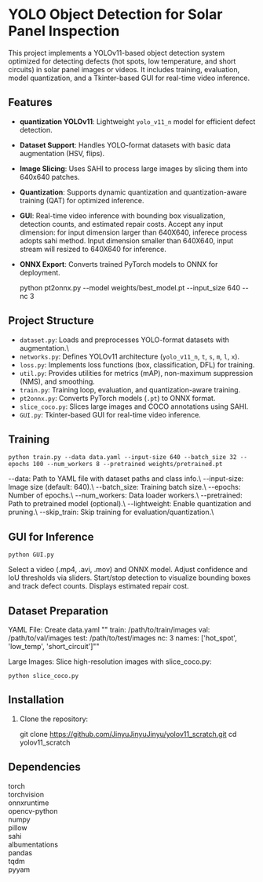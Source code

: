 # YOLO Object Detection for Solar Panel Inspection

This project implements a YOLOv11-based object detection system optimized for detecting defects (hot spots, low temperature, and short circuits) in solar panel images or videos. It includes training, evaluation, model quantization, and a Tkinter-based GUI for real-time video inference.

## Features
- **quantization YOLOv11**: Lightweight `yolo_v11_n` model for efficient defect detection.
- **Dataset Support**: Handles YOLO-format datasets with basic data augmentation (HSV, flips).
- **Image Slicing**: Uses SAHI to process large images by slicing them into 640x640 patches.
- **Quantization**: Supports dynamic quantization and quantization-aware training (QAT) for optimized inference.
- **GUI**: Real-time video inference with bounding box visualization, detection counts, and estimated repair costs. Accept any input dimension: for input dimension larger than 640X640, inferece process adopts sahi method. Input dimension smaller than 640X640, input stream will resized to 640X640 for inference.
- **ONNX Export**: Converts trained PyTorch models to ONNX for deployment.
    
    python pt2onnx.py --model weights/best_model.pt --input_size 640 --nc 3

## Project Structure
- `dataset.py`: Loads and preprocesses YOLO-format datasets with augmentation.\
- `networks.py`: Defines YOLOv11 architecture (`yolo_v11_n`, `t`, `s`, `m`, `l`, `x`).
- `loss.py`: Implements loss functions (box, classification, DFL) for training.
- `util.py`: Provides utilities for metrics (mAP), non-maximum suppression (NMS), and smoothing.
- `train.py`: Training loop, evaluation, and quantization-aware training.
- `pt2onnx.py`: Converts PyTorch models (`.pt`) to ONNX format.
- `slice_coco.py`: Slices large images and COCO annotations using SAHI.
- `GUI.py`: Tkinter-based GUI for real-time video inference.
## Training
    
    python train.py --data data.yaml --input-size 640 --batch_size 32 --epochs 100 --num_workers 8 --pretrained weights/pretrained.pt

--data: Path to YAML file with dataset paths and class info.\ 
--input-size: Image size (default: 640).\ 
--batch_size: Training batch size.\ 
--epochs: Number of epochs.\ 
--num_workers: Data loader workers.\ 
--pretrained: Path to pretrained model (optional).\ 
--lightweight: Enable quantization and pruning.\ 
--skip_train: Skip training for evaluation/quantization.\ 
## GUI for Inference
    
    python GUI.py

Select a video (.mp4, .avi, .mov) and ONNX model.
Adjust confidence and IoU thresholds via sliders.
Start/stop detection to visualize bounding boxes and track defect counts.
Displays estimated repair cost.

## Dataset Preparation
YAML File: Create data.yaml
""  train: /path/to/train/images
    val: /path/to/val/images
    test: /path/to/test/images
    nc: 3
    names: ['hot_spot', 'low_temp', 'short_circuit']""

Large Images: Slice high-resolution images with slice_coco.py:
    
    python slice_coco.py

## Installation
1. Clone the repository:
   
   git clone https://github.com/JinyuJinyuJinyu/yolov11_scratch.git
   cd yolov11_scratch

## Dependencies
torch \
torchvision \
onnxruntime \
opencv-python \
numpy \
pillow \
sahi \
albumentations \
pandas \
tqdm \
pyyam 
